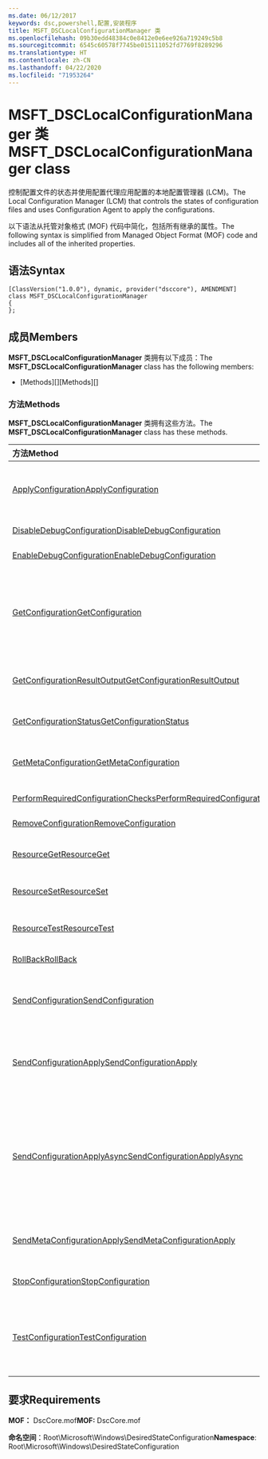 ```yaml
---
ms.date: 06/12/2017
keywords: dsc,powershell,配置,安装程序
title: MSFT_DSCLocalConfigurationManager 类
ms.openlocfilehash: 09b30edd48384c0e8412e0e6ee926a719249c5b8
ms.sourcegitcommit: 6545c60578f7745be015111052fd7769f8289296
ms.translationtype: HT
ms.contentlocale: zh-CN
ms.lasthandoff: 04/22/2020
ms.locfileid: "71953264"
---
```

# <a name="msft_dsclocalconfigurationmanager-class"></a><span data-ttu-id="a7cb6-103">MSFT_DSCLocalConfigurationManager 类</span><span class="sxs-lookup"><span data-stu-id="a7cb6-103">MSFT_DSCLocalConfigurationManager class</span></span>

<span data-ttu-id="a7cb6-104">控制配置文件的状态并使用配置代理应用配置的本地配置管理器 (LCM)。</span><span class="sxs-lookup"><span data-stu-id="a7cb6-104">The Local Configuration Manager (LCM) that controls the states of configuration files and uses Configuration Agent to apply the configurations.</span></span>

<span data-ttu-id="a7cb6-105">以下语法从托管对象格式 (MOF) 代码中简化，包括所有继承的属性。</span><span class="sxs-lookup"><span data-stu-id="a7cb6-105">The following syntax is simplified from Managed Object Format (MOF) code and includes all of the inherited properties.</span></span>

## <a name="syntax"></a><span data-ttu-id="a7cb6-106">语法</span><span class="sxs-lookup"><span data-stu-id="a7cb6-106">Syntax</span></span>

```
[ClassVersion("1.0.0"), dynamic, provider("dsccore"), AMENDMENT]
class MSFT_DSCLocalConfigurationManager
{
};
```

## <a name="members"></a><span data-ttu-id="a7cb6-107">成员</span><span class="sxs-lookup"><span data-stu-id="a7cb6-107">Members</span></span>

<span data-ttu-id="a7cb6-108">**MSFT_DSCLocalConfigurationManager** 类拥有以下成员：</span><span class="sxs-lookup"><span data-stu-id="a7cb6-108">The **MSFT_DSCLocalConfigurationManager** class has the following members:</span></span>

- <span data-ttu-id="a7cb6-109">[Methods][]</span><span class="sxs-lookup"><span data-stu-id="a7cb6-109">[Methods][]</span></span>

### <a name="methods"></a><span data-ttu-id="a7cb6-110">方法</span><span class="sxs-lookup"><span data-stu-id="a7cb6-110">Methods</span></span>

<span data-ttu-id="a7cb6-111">**MSFT_DSCLocalConfigurationManager** 类拥有这些方法。</span><span class="sxs-lookup"><span data-stu-id="a7cb6-111">The **MSFT_DSCLocalConfigurationManager** class has these methods.</span></span>

|<span data-ttu-id="a7cb6-112">方法</span><span class="sxs-lookup"><span data-stu-id="a7cb6-112">Method</span></span> |<span data-ttu-id="a7cb6-113">说明</span><span class="sxs-lookup"><span data-stu-id="a7cb6-113">Description</span></span> |
|:--- |:---|
| [<span data-ttu-id="a7cb6-114">ApplyConfiguration</span><span class="sxs-lookup"><span data-stu-id="a7cb6-114">ApplyConfiguration</span></span>](msft-dsclocalconfigurationmanager-applyconfiguration.md)| <span data-ttu-id="a7cb6-115">使用配置代理应用处于挂起状态的配置。</span><span class="sxs-lookup"><span data-stu-id="a7cb6-115">Uses the Configuration Agent to apply the configuration that is pending.</span></span>|
| [<span data-ttu-id="a7cb6-116">DisableDebugConfiguration</span><span class="sxs-lookup"><span data-stu-id="a7cb6-116">DisableDebugConfiguration</span></span>](msft-dsclocalconfigurationmanager-disabledebugconfiguration.md)| <span data-ttu-id="a7cb6-117">禁用 DSC 资源调试。</span><span class="sxs-lookup"><span data-stu-id="a7cb6-117">Disables DSC resource debugging.</span></span>|
| [<span data-ttu-id="a7cb6-118">EnableDebugConfiguration</span><span class="sxs-lookup"><span data-stu-id="a7cb6-118">EnableDebugConfiguration</span></span>](msft-dsclocalconfigurationmanager-enabledebugconfiguration.md)| <span data-ttu-id="a7cb6-119">启用 DSC 资源调试。</span><span class="sxs-lookup"><span data-stu-id="a7cb6-119">Enables DSC resource debugging.</span></span>|
| [<span data-ttu-id="a7cb6-120">GetConfiguration</span><span class="sxs-lookup"><span data-stu-id="a7cb6-120">GetConfiguration</span></span>](msft-dsclocalconfigurationmanager-getconfiguration.md)| <span data-ttu-id="a7cb6-121">将配置文档发送到托管节点，并使用配置代理的 **Get** 方法以应用配置。</span><span class="sxs-lookup"><span data-stu-id="a7cb6-121">Sends the configuration document to the managed node and uses the **Get** method of the Configuration Agent to apply the configuration.</span></span>|
| [<span data-ttu-id="a7cb6-122">GetConfigurationResultOutput</span><span class="sxs-lookup"><span data-stu-id="a7cb6-122">GetConfigurationResultOutput</span></span>](msft-dsclocalconfigurationmanager-getconfigurationresultoutput.md)| <span data-ttu-id="a7cb6-123">获取与特定作业相关的配置代理输出。</span><span class="sxs-lookup"><span data-stu-id="a7cb6-123">Gets the Configuration Agent output relating to a specific job.</span></span>|
| [<span data-ttu-id="a7cb6-124">GetConfigurationStatus</span><span class="sxs-lookup"><span data-stu-id="a7cb6-124">GetConfigurationStatus</span></span>](msft-dsclocalconfigurationmanager-getconfigurationstatus.md)| <span data-ttu-id="a7cb6-125">获取配置状态历史记录。</span><span class="sxs-lookup"><span data-stu-id="a7cb6-125">Get the configuration status history.</span></span>|
| [<span data-ttu-id="a7cb6-126">GetMetaConfiguration</span><span class="sxs-lookup"><span data-stu-id="a7cb6-126">GetMetaConfiguration</span></span>](msft-dsclocalconfigurationmanager-getmetaconfiguration.md)| <span data-ttu-id="a7cb6-127">获取用于控制配置代理的 LCM 设置。</span><span class="sxs-lookup"><span data-stu-id="a7cb6-127">Gets the LCM settings that are used to control Configuration Agent.</span></span>|
| [<span data-ttu-id="a7cb6-128">PerformRequiredConfigurationChecks</span><span class="sxs-lookup"><span data-stu-id="a7cb6-128">PerformRequiredConfigurationChecks</span></span>](msft-dsclocalconfigurationmanager-performrequiredconfigurationchecks.md)| <span data-ttu-id="a7cb6-129">启动一致性检查。</span><span class="sxs-lookup"><span data-stu-id="a7cb6-129">Starts the consistency check.</span></span>|
| [<span data-ttu-id="a7cb6-130">RemoveConfiguration</span><span class="sxs-lookup"><span data-stu-id="a7cb6-130">RemoveConfiguration</span></span>](msft-dsclocalconfigurationmanager-removeconfiguration.md)| <span data-ttu-id="a7cb6-131">删除配置文件。</span><span class="sxs-lookup"><span data-stu-id="a7cb6-131">Removes the configuration files.</span></span>|
| [<span data-ttu-id="a7cb6-132">ResourceGet</span><span class="sxs-lookup"><span data-stu-id="a7cb6-132">ResourceGet</span></span>](msft-dsclocalconfigurationmanager-resourceget.md)| <span data-ttu-id="a7cb6-133">直接调用 DSC 资源的 **Get** 方法。</span><span class="sxs-lookup"><span data-stu-id="a7cb6-133">Directly calls the **Get** method of a DSC resource.</span></span>|
| [<span data-ttu-id="a7cb6-134">ResourceSet</span><span class="sxs-lookup"><span data-stu-id="a7cb6-134">ResourceSet</span></span>](msft-dsclocalconfigurationmanager-resourceset.md)| <span data-ttu-id="a7cb6-135">直接调用 DSC 资源的 **Set** 方法。</span><span class="sxs-lookup"><span data-stu-id="a7cb6-135">Directly calls the **Set** method of a DSC resource.</span></span>|
| [<span data-ttu-id="a7cb6-136">ResourceTest</span><span class="sxs-lookup"><span data-stu-id="a7cb6-136">ResourceTest</span></span>](msft-dsclocalconfigurationmanager-resourcetest.md)| <span data-ttu-id="a7cb6-137">直接调用 DSC 资源的 **Test** 方法。</span><span class="sxs-lookup"><span data-stu-id="a7cb6-137">Directly calls the **Test** method of a DSC resource.</span></span>|
| [<span data-ttu-id="a7cb6-138">RollBack</span><span class="sxs-lookup"><span data-stu-id="a7cb6-138">RollBack</span></span>](msft-dsclocalconfigurationmanager-rollback.md)| <span data-ttu-id="a7cb6-139">回滚到以前的配置。</span><span class="sxs-lookup"><span data-stu-id="a7cb6-139">Rolls back to a previous configuration.</span></span>|
| [<span data-ttu-id="a7cb6-140">SendConfiguration</span><span class="sxs-lookup"><span data-stu-id="a7cb6-140">SendConfiguration</span></span>](msft-dsclocalconfigurationmanager-sendconfiguration.md)| <span data-ttu-id="a7cb6-141">将配置文档发送到托管节点并将其保存为挂起的更改。</span><span class="sxs-lookup"><span data-stu-id="a7cb6-141">Sends the configuration document to the managed node and saves it as a pending change.</span></span>|
| [<span data-ttu-id="a7cb6-142">SendConfigurationApply</span><span class="sxs-lookup"><span data-stu-id="a7cb6-142">SendConfigurationApply</span></span>](msft-dsclocalconfigurationmanager-sendconfigurationapply.md)| <span data-ttu-id="a7cb6-143">将配置文档发送到托管节点，并使用配置代理应用配置。</span><span class="sxs-lookup"><span data-stu-id="a7cb6-143">Sends the configuration document to the managed node and uses the Configuration Agent to apply the configuration.</span></span>|
| [<span data-ttu-id="a7cb6-144">SendConfigurationApplyAsync</span><span class="sxs-lookup"><span data-stu-id="a7cb6-144">SendConfigurationApplyAsync</span></span>](msft-dsclocalconfigurationmanager-sendconfigurationapplyasync.md)| <span data-ttu-id="a7cb6-145">将配置文档发送到托管节点，并开始使用配置代理应用配置。</span><span class="sxs-lookup"><span data-stu-id="a7cb6-145">Send the configuration document to the managed node and start using the Configuration Agent to apply the configuration.</span></span> <span data-ttu-id="a7cb6-146">使用 GetConfigurationResultOutput 检索结果输出。</span><span class="sxs-lookup"><span data-stu-id="a7cb6-146">Use GetConfigurationResultOutput to retrieve result output.</span></span>|
| [<span data-ttu-id="a7cb6-147">SendMetaConfigurationApply</span><span class="sxs-lookup"><span data-stu-id="a7cb6-147">SendMetaConfigurationApply</span></span>](msft-dsclocalconfigurationmanager-sendmetaconfigurationapply.md)| <span data-ttu-id="a7cb6-148">设置用于控制配置代理的 LCM 设置。</span><span class="sxs-lookup"><span data-stu-id="a7cb6-148">Sets the LCM settings that are used to control the Configuration Agent.</span></span>|
| [<span data-ttu-id="a7cb6-149">StopConfiguration</span><span class="sxs-lookup"><span data-stu-id="a7cb6-149">StopConfiguration</span></span>](msft-dsclocalconfigurationmanager-stopconfiguration.md)| <span data-ttu-id="a7cb6-150">停止正在进行的配置。</span><span class="sxs-lookup"><span data-stu-id="a7cb6-150">Stops the configuration that is in progress.</span></span>|
| [<span data-ttu-id="a7cb6-151">TestConfiguration</span><span class="sxs-lookup"><span data-stu-id="a7cb6-151">TestConfiguration</span></span>](msft-dsclocalconfigurationmanager-testconfiguration.md)| <span data-ttu-id="a7cb6-152">将配置文档发送到托管节点并针对该文档验证当前配置。</span><span class="sxs-lookup"><span data-stu-id="a7cb6-152">Sends the configuration document to the managed node and verifies the current configuration against the document.</span></span>|

## <a name="requirements"></a><span data-ttu-id="a7cb6-153">要求</span><span class="sxs-lookup"><span data-stu-id="a7cb6-153">Requirements</span></span>

<span data-ttu-id="a7cb6-154">**MOF：** DscCore.mof</span><span class="sxs-lookup"><span data-stu-id="a7cb6-154">**MOF:** DscCore.mof</span></span>

<span data-ttu-id="a7cb6-155">**命名空间**：Root\Microsoft\Windows\DesiredStateConfiguration</span><span class="sxs-lookup"><span data-stu-id="a7cb6-155">**Namespace**: Root\Microsoft\Windows\DesiredStateConfiguration</span></span>

